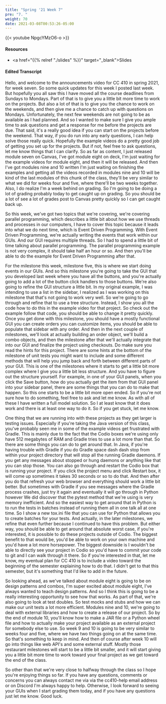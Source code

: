 ```yaml
---
title: "Spring '21 Week 7"
pre: "7. "
weight: 70
date: 2021-03-08T00:53:26-05:00
---
```


{{< youtube NpgcYMzO6-o   >}}

#### Resources

* <a href="{{% relref "./slides" %}}" target="_blank">Slides</a>

#### Edited Transcript

Hello, and welcome to the announcements video for CC 410 in spring 2021, for week seven. So some quick updates for this week I posted last week. But hopefully you all saw this I have moved all the course deadlines from Sundays to Mondays. Part of that is to give you a little bit more time to work on the projects. But also a lot of that is to give you the chance to work on the weekends, and then give me a chance to catch up with questions on Mondays. Unfortunately, the next few weekends are not going to be as available as I had planned. And so I wanted to make sure I give you ample time to ask questions and get a response for me before the projects are due. That said, it's a really good idea if you can start on the projects before the weekend. That way, if you do run into any early questions, I can help solve those really quick. Hopefully the example videos do a pretty good job of getting you set up for the projects. But if not, feel free to ask questions, let me know things that I can clarify. So as far as content, I just released module seven on Canvas, I've got module eight on deck, I'm just waiting for the example videos for module eight, and then it will be released. And then I've got modules nine and 10 written I'm just waiting on finishing the examples and getting all the videos recorded in modules nine and 10 will be kind of the last modules of this chunk of the class, they'll be very similar to what we did for weeks four and five, where there'll be two weeks together. Also, I do realize I'm a week behind on grading. So I'm going to be doing a lot of grading probably today to get caught up on grading. So you should be a lot of see a lot of grades post to Canvas pretty quickly so I can get caught back up. 

So this week, we've got two topics that we're covering, we're covering parallel programming, which describes a little bit about how we use threads and processes in our computers, I have to cover this topic because it leads into what we do next time, which is Event Driven Programming. With Event Driven Programming, we're actually writing the events that work within our GUIs. And our GUI requires multiple threads. So I had to spend a little bit of time talking about parallel programming. The parallel programming example is not very complex, it should take half an hour or so. And then you'll be able to do the example for Event Driven Programming after that. 

For the milestone this week, milestone five, this is where we start doing events in our GUIs. And so this milestone you're going to take the GUI that you developed last week where you have all the buttons, and you're actually going to add a lot of the button click handlers to those buttons. We're also going to refine the GUI structure a little bit. In my original example, I was intending to use a list in the sidebar, I realized as I was working on this milestone that that's not going to work very well. So we're going to go through and refine that to use a tree structure. Instead, I show you all the code how to do this in the example video for that project. So check out the example follow that code, you should be able to change it pretty quickly. Once you get done with this milestone, you should have a mostly functional GUI you can create orders you can customize items, you should be able to populate that sidebar with any order. And then in the next couple of milestones, we'll look at actually building an order object, we'll build a combo objects, and then the milestone after that we'll actually integrate that into our GUI and finalize the project using checkouts. Do make sure you read the hints for this project. There are some hints at the bottom of the milestone of unit tests you might want to include and some different methods that will help you jump back and forth between different parts of your GUI. This is one of the milestones where it starts to get a little bit more complex where I give you a little bit less structure. And you have to figure out the structure yourself. For example, in one of your GUI panels, when you click the Save button, how do you actually get the item from that GUI panel into your sidebar panel, there are some things that you can do to make that happen. So this one starts to be a little bit more open ended. So if you're not sure how to do something, feel free to ask and let me know. As with all of these I have written a full model solution. So I at least know that it does work and there is at least one way to do it. So if you get stuck, let me know. 

One thing that we are running into with these projects as they get larger is testing issues. Especially if you're taking the Java version of this class, you've probably seen me in some of the example videos get frustrated with Gradle. This is mainly due to the fact that the Codio boxes we're using only have 512 megabytes of RAM and Gradle tries to use a lot more than that. So there are some things you can do to get around that. In Java, if you're having trouble with Gradle if you do Gradle space dash dash stop from within your project directory that will stop all the running Gradle daemons. If you get any messages about stopped or hung daemons or anything like that you can stop those. You can also go through and restart the Codio box that is running your project. If you click the project menu and click Restart box, it will come up sometimes it takes 30 seconds or so to do that. And then after you do that refresh your web browser and everything should work a little bit better. But sometimes with Gradle if you see messages where the Gradle process crashes, just try it again and eventually it will go through in Python however We did discover that the pytest method that we're using is very memory inefficient. And so the easiest way to get around that in Python is to run the tests in batches instead of running them all in one talk all at one time. So I show a new tox.ini file that you can use for Python that allows you to create batches for your tests. And actually, in the later milestones, we refine that even further because I continued to have this problem. But either way, you should be able to get around that absolute worst case, if you're interested, it is possible to do these projects outside of Codio. The biggest benefit to that would be, you'd be able to work on your own machine and you'd have a lot more horsepower. The biggest downside is I wouldn't be able to directly see your project in Codio so you'd have to commit your code to git and I can walk through it there. So if you're interested in that, let me know, my eventual plan for CC 410 is to include a video toward the beginning of the semester explaining how to do that. I didn't get to that this semester, but it's something that I'd like to add in the future. 

So looking ahead, as we've talked about module eight is going to be on design patterns and combos, I'm super excited about module eight, I've always wanted to teach design patterns. And so I think this is going to be a really interesting opportunity to see how that works. As part of that, we're also going to look at test doubles. So test mocks and stubs and how we can make our unit tests a lot more efficient. Modules nine and 10, we're going to deal with external libraries and how to create a release of our project. So by the end of module 10, you'll know how to make a JAR file or a Python wheel file and how to actually make your project available as an external project for somebody else to use. So week 9 and 10 is going to be very similar to weeks four and five, where we have two things going on at the same time. So that's something to keep in mind. And then of course after week 10 will go into things like web API's and some external stuff. Mostly those restaurant milestones will start to be a little bit smaller, and it will start giving you a little bit more time to work toward your final project as we get toward the end of the class. 

So other than that we're very close to halfway through the class so I hope you're enjoying things so far. If you have any questions, comments or concerns you can always contact me via via the cc410-help email address or on Discord I'm always happy to help. Otherwise, I look forward to seeing your GUIs when I start grading them today, and if you have any questions just let me know. Good luck. 



